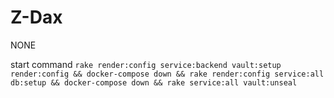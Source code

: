 # Z-Dax
NONE

start command
``rake render:config service:backend vault:setup render:config && docker-compose down && rake render:config service:all db:setup && docker-compose down && rake service:all vault:unseal``
